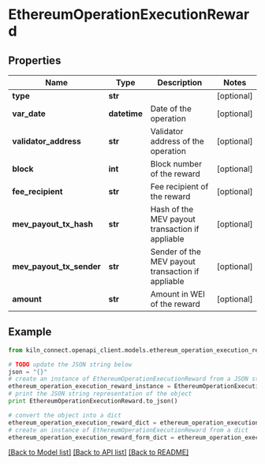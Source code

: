 # EthereumOperationExecutionReward


## Properties
Name | Type | Description | Notes
------------ | ------------- | ------------- | -------------
**type** | **str** |  | [optional] 
**var_date** | **datetime** | Date of the operation | [optional] 
**validator_address** | **str** | Validator address of the operation | [optional] 
**block** | **int** | Block number of the reward | [optional] 
**fee_recipient** | **str** | Fee recipient of the reward | [optional] 
**mev_payout_tx_hash** | **str** | Hash of the MEV payout transaction if appliable | [optional] 
**mev_payout_tx_sender** | **str** | Sender of the MEV payout transaction if appliable | [optional] 
**amount** | **str** | Amount in WEI of the reward | [optional] 

## Example

```python
from kiln_connect.openapi_client.models.ethereum_operation_execution_reward import EthereumOperationExecutionReward

# TODO update the JSON string below
json = "{}"
# create an instance of EthereumOperationExecutionReward from a JSON string
ethereum_operation_execution_reward_instance = EthereumOperationExecutionReward.from_json(json)
# print the JSON string representation of the object
print EthereumOperationExecutionReward.to_json()

# convert the object into a dict
ethereum_operation_execution_reward_dict = ethereum_operation_execution_reward_instance.to_dict()
# create an instance of EthereumOperationExecutionReward from a dict
ethereum_operation_execution_reward_form_dict = ethereum_operation_execution_reward.from_dict(ethereum_operation_execution_reward_dict)
```
[[Back to Model list]](../README.md#documentation-for-models) [[Back to API list]](../README.md#documentation-for-api-endpoints) [[Back to README]](../README.md)


